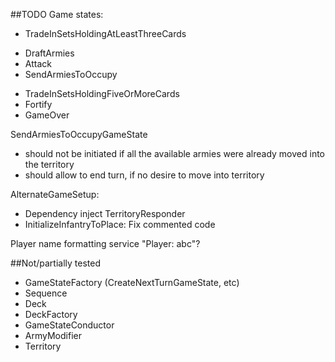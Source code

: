 ##TODO
Game states:
- TradeInSetsHoldingAtLeastThreeCards
+ DraftArmies
+ Attack
+ SendArmiesToOccupy
- TradeInSetsHoldingFiveOrMoreCards
- Fortify
- GameOver


SendArmiesToOccupyGameState
- should not be initiated if all the available armies were already moved into the territory
- should allow to end turn, if no desire to move into territory

AlternateGameSetup:
- Dependency inject TerritoryResponder
- InitializeInfantryToPlace: Fix commented code

Player name formatting service "Player: abc"?


##Not/partially tested
- GameStateFactory (CreateNextTurnGameState, etc)
- Sequence
- Deck
- DeckFactory
- GameStateConductor
- ArmyModifier
- Territory
